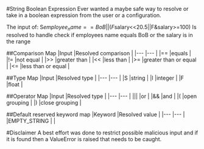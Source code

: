 #String Boolean Expression
Ever wanted a maybe safe way to resolve or take in a boolean expression from the user or a configuration.

The input of:
S$employee_name==BoB||(F$salary<<20.5||F&salary>=100)
Is resolved to handle check if employees name equals BoB or the salary is in the range

##Comparison Map
|Input  	|Resolved comparison  	|
|---	|---	|
|==  	|equals  	|
|!=  	|not equal  	|
|\>>  	|greater than  	|
|<<  	|less than  	|
|>=  	|greater than or equal  	|
|<=  	|less than or equal  	|

##Type Map
|Input  	|Resolved type  	|
|---	|---	|
|S  	|string  	|
|I  	|integer  	|
|F  	|float  	|

##Operator Map
|Input  	|Resolved type  	|
|---	|---	|
|&#124;&#124;  	|or  	|
|&& 	|and  	|
|( 	|open grouping  	|
|) 	|close grouping  	|

##Default reserved keyword map
|Keyword  	|Resolved value  	|
|---	|---	|
|EMPTY_STRING  	|  	|


#Disclaimer
A best effort was done to restrict possible malicious input and if it is found then a ValueError is raised that needs to be caught.
